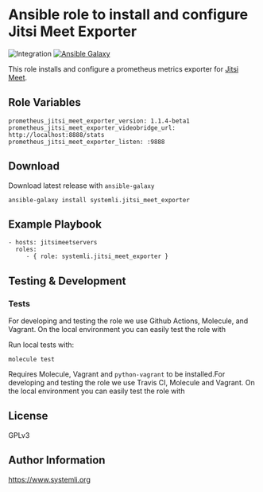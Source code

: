 # Ansible role to install and configure Jitsi Meet Exporter

![Integration](https://github.com/systemli/ansible-role-jitsi-meet-exporter/workflows/Integration/badge.svg?branch=master)
[![Ansible Galaxy](http://img.shields.io/badge/ansible--galaxy-jitsi_meet_exporter-blue.svg)](https://galaxy.ansible.com/systemli/jitsi_meet_exporter/)

This role installs and configure a prometheus metrics exporter for [Jitsi Meet](https://jitsi.org/jitsi-meet/).

## Role Variables

```
prometheus_jitsi_meet_exporter_version: 1.1.4-beta1
prometheus_jitsi_meet_exporter_videobridge_url: http://localhost:8888/stats
prometheus_jitsi_meet_exporter_listen: :9888
```

## Download

Download latest release with `ansible-galaxy`

	ansible-galaxy install systemli.jitsi_meet_exporter

## Example Playbook

```
- hosts: jitsimeetservers
  roles:
     - { role: systemli.jitsi_meet_exporter }
```

## Testing & Development

### Tests

For developing and testing the role we use Github Actions, Molecule, and Vagrant. On the local environment you can easily test the role with

Run local tests with:

```
molecule test
```

Requires Molecule, Vagrant and `python-vagrant` to be installed.For developing and testing the role we use Travis CI, Molecule and Vagrant. On the local environment you can easily test the role with

## License

GPLv3

## Author Information

https://www.systemli.org
